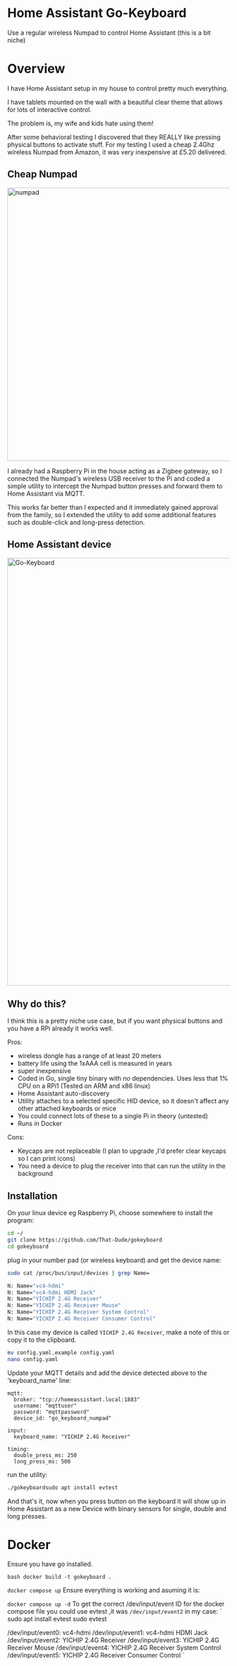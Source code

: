 # Home Assistant Go-Keyboard
Use a regular wireless Numpad to control Home Assistant (this is a bit niche)

# Overview

I have Home Assistant setup in my house to control pretty much everything.

I have tablets mounted on the wall with a beautiful clear theme that allows for lots of interactive control.

The problem is, my wife and kids hate using them!

After some behavioral testing I discovered that they REALLY like pressing physical buttons to activate stuff. For my testing I used a cheap 2.4Ghz wireless Numpad from Amazon, it was very inexpensive at £5.20 delivered.

## Cheap Numpad
<img width="612" height="618" alt="numpad" src="https://github.com/user-attachments/assets/2792109d-edd0-4e15-b272-3e7aa8c44d1d" />

I already had a Raspberry Pi in the house acting as a Zigbee gateway, so I connected the Numpad's wireless USB receiver to the Pi and coded a simple utility to intercept the Numpad button presses and forward them to Home Assistant via MQTT.

This works far better than I expected and it immediately gained approval from the family, so I extended the utility to add some additional features such as double-click and long-press detection.

## Home Assistant device
<img width="890" height="967" alt="Go-Keyboard" src="https://github.com/user-attachments/assets/e5df129e-48aa-4374-9d35-46b01bfa8640" />

## Why do this?
I think this is a pretty niche use case, but if you want physical buttons and you have a RPi already it works well.

Pros:
- wireless dongle has a range of at least 20 meters
- battery life using the 1xAAA cell is measured in years
- super inexpensive
- Coded in Go, single tiny binary with no dependencies. Uses less that 1% CPU on a RPi1 (Tested on ARM and x86 linux)
- Home Assistant auto-discovery
- Utility attaches to a selected specific HID device, so it doesn't affect any other attached keyboards or mice
- You could connect lots of these to a single Pi in theory (untested)
- Runs in Docker

Cons:
- Keycaps are not replaceable (I plan to upgrade ,I'd prefer clear keycaps so I can print icons)
- You need a device to plug the receiver into that can run the utility in the background

## Installation

On your linux device eg Raspberry Pi, choose somewhere to install the program:

```bash
cd ~/
git clone https://github.com/That-Dude/gokeyboard
cd gokeyboard
```
plug in your number pad (or wireless keyboard) and get the device name:
```bash
sudo cat /proc/bus/input/devices | grep Name=

N: Name="vc4-hdmi"
N: Name="vc4-hdmi HDMI Jack"
N: Name="YICHIP 2.4G Receiver"
N: Name="YICHIP 2.4G Receiver Mouse"
N: Name="YICHIP 2.4G Receiver System Control"
N: Name="YICHIP 2.4G Receiver Consumer Control"
```
In this case my device is called `YICHIP 2.4G Receiver`, make a note of this or copy it to the clipboard.

```bash
mv config.yaml.example config.yaml
nano config.yaml
```

Update your MQTT details and add the device detected above to the 'keyboard_name' line:

```
mqtt:
  broker: "tcp://homeassistant.local:1883"
  username: "mqttuser"
  password: "mqttpassword"
  device_id: "go_keyboard_numpad"

input:
  keyboard_name: "YICHIP 2.4G Receiver"

timing:
  double_press_ms: 250
  long_press_ms: 500
```
run the utility:
```bash
./gokeyboardsudo apt install evtest
```

And that's it, now when you press button on the keyboard it will show up in Home Assistant as a new Device with binary sensors for single, double and long presses.

# Docker
Ensure you have go installed.

`bash
docker build -t gokeyboard .
`

`
docker compose up
`
Ensure everything is working and asuming it is:

`
docker compose up -d
`
To get the correct /dev/input/event ID for the docker compose file you could use evtest ,it was `/dev/input/event2` in my case:
`
sudo apt install evtest
sudo evtest

/dev/input/event0:	vc4-hdmi
/dev/input/event1:	vc4-hdmi HDMI Jack
/dev/input/event2:	YICHIP 2.4G Receiver
/dev/input/event3:	YICHIP 2.4G Receiver Mouse
/dev/input/event4:	YICHIP 2.4G Receiver System Control
/dev/input/event5:	YICHIP 2.4G Receiver Consumer Control
`
